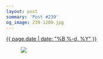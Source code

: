 ```yaml
---
layout: post
summary: 'Post #239'
og_image: 239-1280.jpg
---
```


<p>
 <time>
  <a href="/239">
   {{ page.date | date: "%B %-d, %Y" }}
  </a>
 </time>
 <a href="/239">
  <figure data-taken="12/3/2013">
   <img sizes="(min-width: 700px) 50vw, calc(100vw - 2rem)" src="{{ site.assets_url }}/239-640.jpg" srcset="{{ site.assets_url }}/239-1280.jpg 1280w, {{ site.assets_url }}/239-960.jpg 960w, {{ site.assets_url }}/239-640.jpg 640w, {{ site.assets_url }}/239-320.jpg 320w"/>
  </figure>
 </a>
</p>
